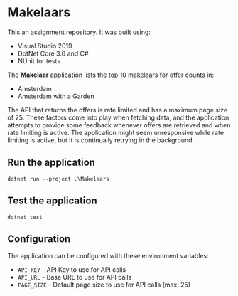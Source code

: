 # Makelaars
This an assignment repository. It was built using:
* Visual Studio 2019
* DotNet Core 3.0 and C#
* NUnit for tests

The **Makelaar** application lists the top 10 makelaars for offer counts in:
* Amsterdam
* Amsterdam with a Garden

The API that returns the offers is rate limited and has a maximum page size of 25. These factors come into play when fetching data, and the application attempts to provide some feedback whenever offers are retrieved and when rate limiting is active. The application might seem unresponsive while rate limiting is active, but it is continually retrying in the background.

## Run the application
`dotnet run --project .\Makelaars`

## Test the application
`dotnet test`

## Configuration
The application can be configured with these environment variables:
* `API_KEY` - API Key to use for API calls
* `API_URL` - Base URL to use for API calls
* `PAGE_SIZE` - Default page size to use for API calls (max: 25)